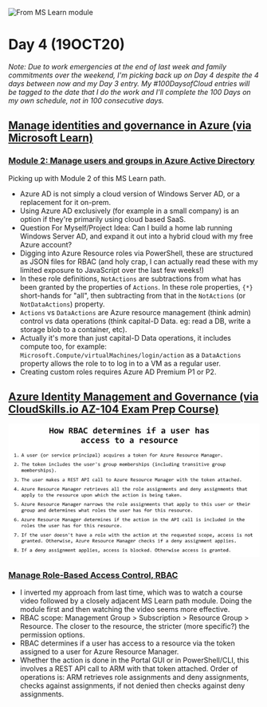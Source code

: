 ![From MS Learn module](https://docs.microsoft.com/en-us/learn/modules/manage-users-and-groups-in-aad/media/2-azure-vs-windows-ad.png)

# Day 4 (19OCT20)

*Note: Due to work emergencies at the end of last week and family commitments over the weekend, I'm picking back up on Day 4 despite the 4 days between now and my Day 3 entry. My #100DaysofCloud entries will be tagged to the date that I do the work and I'll complete the 100 Days on my own schedule, not in 100 consecutive days.*

## [Manage identities and governance in Azure (via Microsoft Learn)](https://docs.microsoft.com/en-us/learn/paths/az-104-manage-identities-governance/?source=learn)

### [Module 2: Manage users and groups in Azure Active Directory](https://docs.microsoft.com/en-us/learn/modules/manage-users-and-groups-in-aad/) 

Picking up with Module 2 of this MS Learn path.

- Azure AD is not simply a cloud version of Windows Server AD, or a replacement for it on-prem. 
- Using Azure AD exclusively (for example in a small company) is an option if they're primarily using cloud based SaaS.
- Question For Myself/Project Idea: Can I build a home lab running Windows Server AD, and expand it out into a hybrid cloud with my free Azure account? 
- Digging into Azure Resource roles via PowerShell, these are structured as JSON files for RBAC (and holy crap, I can actually read these with my limited exposure to JavaScript over the last few weeks!) 
- In these role definitions, `NotActions` are subtractions from what has been granted by the properties of `Actions`. In these role properties, `{*}` short-hands for "all", then subtracting from that in the `NotActions` (or `NotDataActions`) property. 
- `Actions` vs `DataActions` are Azure resource management (think admin) control vs data operations (think capital-D Data. eg: read a DB, write a storage blob to a container, etc).
- Actually it's more than just capital-D Data operations, it includes compute too, for example: `Microsoft.Compute/virtualMachines/login/action` as a `DataActions` property allows the role to to log in to a VM as a regular user.
- Creating custom roles requires Azure AD Premium P1 or P2.

## [Azure Identity Management and Governance (via CloudSkills.io AZ-104 Exam Prep Course)](https://portal.cloudskills.io/products/azure-administrator-az-104-exam-prep-course)

![From CloudSkills.io AZ-104 course](https://github.com/zperk028/100DaysofCloud/blob/main/Journey/004/rbac.JPG) 

### [Manage Role-Based Access Control, RBAC](https://portal.cloudskills.io/products/azure-administrator-az-104-exam-prep-course/categories/2692676/posts/8980102)

- I inverted my approach from last time, which was to watch a course video followed by a closely adjacent MS Learn path module. Doing the module first and then watching the video seems more effective. 
- RBAC scope: Management Group > Subscription > Resource Group > Resource.  The closer to the resource, the stricter (more specific?) the permission options.
- RBAC determines if a user has access to a resource via the token assigned to a user for Azure Resource Manager. 
- Whether the action is done in the Portal GUI or in PowerShell/CLI, this involves a REST API call to ARM with that token attached. Order of operations is: ARM retrieves role assignments and deny assignments, checks against assignments, if not denied then checks against deny assignments. 

